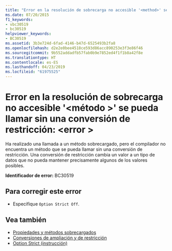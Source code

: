 ```yaml
---
title: "Error en la resolución de sobrecarga no accesible '<method>' se pueda llamar sin una conversión de restricción: <error>"
ms.date: 07/20/2015
f1_keywords:
- vbc30519
- bc30519
helpviewer_keywords:
- BC30519
ms.assetid: 3b3e724d-6fad-4146-b47d-6525493b2fa8
ms.openlocfilehash: d2e2e0bee4518ce593d86acc890253e3f3e86f46
ms.sourcegitcommit: 9b552addadfb57fab0b9e7852ed4f1f1b8a42f8e
ms.translationtype: HT
ms.contentlocale: es-ES
ms.lasthandoff: 04/23/2019
ms.locfileid: "61975525"
---
```

# <a name="overload-resolution-failed-because-no-accessible-method-can-be-called-without-a-narrowing-conversion-error"></a>Error en la resolución de sobrecarga no accesible '\<método >' se pueda llamar sin una conversión de restricción: \<error >
Ha realizado una llamada a un método sobrecargado, pero el compilador no encuentra un método que se pueda llamar sin una conversión de restricción. Una conversión de restricción cambia un valor a un tipo de datos que no pueda mantener precisamente algunos de los valores posibles.  
  
 **Identificador de error:** BC30519  
  
## <a name="to-correct-this-error"></a>Para corregir este error  
  
- Especifique `Option Strict Off`.  
  
## <a name="see-also"></a>Vea también

- [Propiedades y métodos sobrecargados](../../visual-basic/programming-guide/language-features/objects-and-classes/overloaded-properties-and-methods.md)
- [Conversiones de ampliación y de restricción](../../visual-basic/programming-guide/language-features/data-types/widening-and-narrowing-conversions.md)
- [Option Strict (instrucción)](../../visual-basic/language-reference/statements/option-strict-statement.md)
